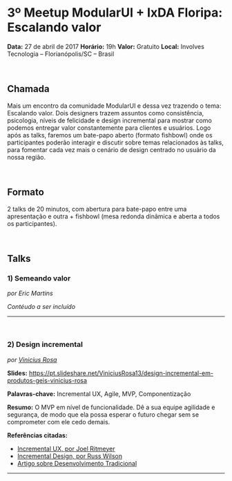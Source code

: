 # 3º Meetup ModularUI + IxDA Floripa: Escalando valor

**Data:** 27 de abril de 2017
**Horário:** 19h
**Valor:** Gratuito
**Local:** Involves Tecnologia – Florianópolis/SC – Brasil

<br/>

## Chamada
Mais um encontro da comunidade ModularUI e dessa vez trazendo o tema: Escalando valor. Dois designers trazem assuntos como consistência, psicologia, níveis de felicidade e design incremental para mostrar como podemos entregar valor constantemente para clientes e usuários. Logo após as talks, faremos um bate-papo aberto (formato fishbowl) onde os participantes poderão interagir e discutir sobre temas relacionados às talks, para fomentar cada vez mais o cenário de design centrado no usuário da nossa região.

<br/>

## Formato
2 talks de 20 minutos, com abertura para bate-papo entre uma apresentação e outra + fishbowl (mesa redonda dinâmica e aberta a todos os participantes).

<br/>

## Talks

### 1) Semeando valor
*por Eric Martins*

_Contéudo a ser incluído_

***

<br/>

### 2) Design incremental
*por [Vinicius Rosa](http://www.vinirosa.com.br)*

**Slides:** https://pt.slideshare.net/ViniciusRosa13/design-incremental-em-produtos-geis-vinicius-rosa  

**Palavras-chave:** Incremental UX, Agile, MVP, Componentização

**Resumo:** O MVP em nível de funcionalidade. Dê a sua equipe agilidade e segurança, de modo que ela possa esperar o futuro chegar sem se comprometer com ele cedo demais.

**Referências citadas:**<br/>
- [Incremental UX, por Joel Ritmeyer](https://uxdesign.cc/incremental-ux-62aa1283b105)<br/>
- [Incremental Design, por Russ Wilson](https://pt.slideshare.net/ixdes/incremental-design)<br/>
- [Artigo sobre Desenvolvimento Tradicional](http://www.desenvolvimentoagil.com.br/xp/desenvolvimento_tradicional )<br/>

***
